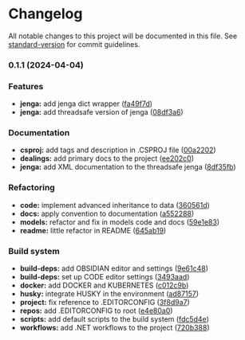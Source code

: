 # Changelog

All notable changes to this project will be documented in this file. See [standard-version](https://github.com/conventional-changelog/standard-version) for commit guidelines.

### 0.1.1 (2024-04-04)


### Features

* **jenga:** add jenga dict wrapper ([fa49f7d](https://github.com/mokkapps/changelog-generator-demo/commits/fa49f7d87de50f131bd828e406873281124118db))
* **jenga:** add threadsafe version of jenga ([08df3a6](https://github.com/mokkapps/changelog-generator-demo/commits/08df3a6bc2c78dea751f7ef2de906894e9a6ec4e))


### Documentation

* **csproj:** add tags and description in .CSPROJ file ([00a2202](https://github.com/mokkapps/changelog-generator-demo/commits/00a22029e84c9e71b6949f8be43096d418ca0cb4))
* **dealings:** add primary docs to the project ([ee202c0](https://github.com/mokkapps/changelog-generator-demo/commits/ee202c0e91f8f23502d36fe4a9bb1adb6dad888e))
* **jenga:** add XML documentation to the threadsafe jenga ([8df35fb](https://github.com/mokkapps/changelog-generator-demo/commits/8df35fb4221718c2301d675e9ef3145b1ddbf416))


### Refactoring

* **code:** implement advanced inheritance to data ([360561d](https://github.com/mokkapps/changelog-generator-demo/commits/360561d942da126b30c0f637c6d03a69bc8f0e33))
* **docs:** apply convention to documentation ([a552288](https://github.com/mokkapps/changelog-generator-demo/commits/a552288dc5a563f81bfc0453f9b0d3c527b81c9f))
* **models:** refactor and fix in models code and docs ([59e1e83](https://github.com/mokkapps/changelog-generator-demo/commits/59e1e833dbf934830feb9cb72a158050e3652650))
* **readme:** little refactor in README ([645ab19](https://github.com/mokkapps/changelog-generator-demo/commits/645ab19d17a7e936b5d0f9a960f8cb81ae1861b0))


### Build system

* **build-deps:** add OBSIDIAN editor and settings ([9e61c48](https://github.com/mokkapps/changelog-generator-demo/commits/9e61c484c891f52a78dbbf5596afc6f71ea7beaf))
* **build-deps:** set up CODE editor settings ([3493aad](https://github.com/mokkapps/changelog-generator-demo/commits/3493aad71be84c23429063a75f95acc2eb13b608))
* **docker:** add DOCKER and KUBERNETES ([c012c9b](https://github.com/mokkapps/changelog-generator-demo/commits/c012c9b2b1b25f4380fe848989c9ddabc7da4057))
* **husky:** integrate HUSKY in the environment ([ad87157](https://github.com/mokkapps/changelog-generator-demo/commits/ad8715700da27b567c3399db59a67edf2e22904b))
* **project:** fix reference to .EDITORCONFIG ([3f8d9a7](https://github.com/mokkapps/changelog-generator-demo/commits/3f8d9a79970134bfe790e373209c0c5f39834436))
* **repos:** add .EDITORCONFIG to root ([e4e80a0](https://github.com/mokkapps/changelog-generator-demo/commits/e4e80a01912f00553db96012c3a1d032df362557))
* **scripts:** add default scripts to the build system ([fdc5d4e](https://github.com/mokkapps/changelog-generator-demo/commits/fdc5d4eb1e6a635174743f21222129d4e8d758f5))
* **workflows:** add .NET workflows to the project ([720b388](https://github.com/mokkapps/changelog-generator-demo/commits/720b388d93d79714a26268d92281b24668ce87fe))

<!--
 This changelog file will be automatically updated by pending husky-hook scripts and commit's linters, but, it can also be edited in dependent case. 
 -->
